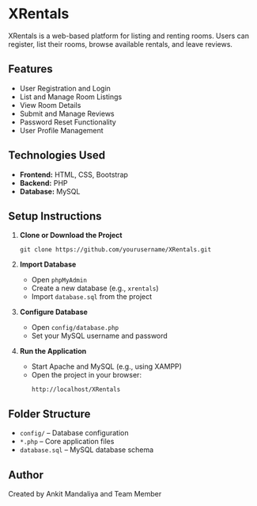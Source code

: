 # XRentals

XRentals is a web-based platform for listing and renting rooms. Users can register, list their rooms, browse available rentals, and leave reviews.

## Features

- User Registration and Login
- List and Manage Room Listings
- View Room Details
- Submit and Manage Reviews
- Password Reset Functionality
- User Profile Management

## Technologies Used

- **Frontend:** HTML, CSS, Bootstrap
- **Backend:** PHP
- **Database:** MySQL

## Setup Instructions

1. **Clone or Download the Project**
   ```
   git clone https://github.com/yourusername/XRentals.git
   ```

2. **Import Database**
   - Open `phpMyAdmin`
   - Create a new database (e.g., `xrentals`)
   - Import `database.sql` from the project

3. **Configure Database**
   - Open `config/database.php`
   - Set your MySQL username and password

4. **Run the Application**
   - Start Apache and MySQL (e.g., using XAMPP)
   - Open the project in your browser:
     ```
     http://localhost/XRentals
     ```

## Folder Structure

- `config/` – Database configuration
- `*.php` – Core application files
- `database.sql` – MySQL database schema

## Author

Created by Ankit Mandaliya and Team Member 